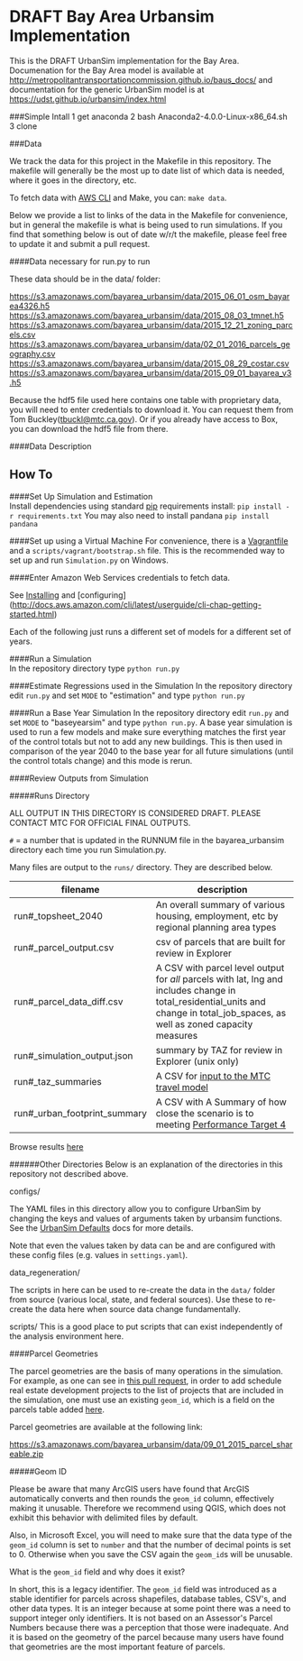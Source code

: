 DRAFT Bay Area Urbansim Implementation
=======

This is the DRAFT UrbanSim implementation for the Bay Area. Documenation for the Bay Area model is available at http://metropolitantransportationcommission.github.io/baus_docs/ and documentation for the generic UrbanSim model is at https://udst.github.io/urbansim/index.html

###Simple Intall
1 get anaconda
2 bash Anaconda2-4.0.0-Linux-x86_64.sh
3 clone 

###Data

We track the data for this project in the Makefile in this repository. The makefile will generally be the most up to date list of which data is needed, where it goes in the directory, etc.

To fetch data with [AWS CLI](https://aws.amazon.com/cli/) and Make, you can:
`make data`.

Below we provide a list to links of the data in the Makefile for convenience, but in general the makefile is what is being used to run simulations. If you find that something below is out of date w/r/t the makefile, please feel free to update it and submit a pull request.

####Data necessary for run.py to run

These data should be in the data/ folder:

https://s3.amazonaws.com/bayarea_urbansim/data/2015_06_01_osm_bayarea4326.h5  
https://s3.amazonaws.com/bayarea_urbansim/data/2015_08_03_tmnet.h5  
https://s3.amazonaws.com/bayarea_urbansim/data/2015_12_21_zoning_parcels.csv  
https://s3.amazonaws.com/bayarea_urbansim/data/02_01_2016_parcels_geography.csv  
https://s3.amazonaws.com/bayarea_urbansim/data/2015_08_29_costar.csv  
https://s3.amazonaws.com/bayarea_urbansim/data/2015_09_01_bayarea_v3.h5  

Because the hdf5 file used here contains one table with  proprietary data, you will need to enter credentials to download it. You can request them from Tom Buckley(tbuckl@mtc.ca.gov). Or if you already have access to Box, you can download the hdf5 file from there. 

####Data Description  


How To 
------
####Set Up Simulation and Estimation  
Install dependencies using standard [pip](https://pip.pypa.io/en/latest/user_guide.html#requirements-files) requirements install:
`pip install -r requirements.txt`
You may also need to install pandana
`pip install pandana`

####Set up using a Virtual Machine
For convenience, there is a [Vagrantfile](https://www.vagrantup.com/) and a `scripts/vagrant/bootstrap.sh` file. This is the recommended way to set up and run `Simulation.py` on Windows. 

####Enter Amazon Web Services credentials to fetch data.

See [Installing](http://docs.aws.amazon.com/cli/latest/userguide/installing.html) and [configuring] (http://docs.aws.amazon.com/cli/latest/userguide/cli-chap-getting-started.html) 

Each of the following just runs a different set of models for a different set of years.

####Run a Simulation  
In the repository directory type `python run.py`  

####Estimate Regressions used in the Simulation
In the repository directory edit `run.py` and set `MODE` to "estimation" and type `python run.py`  

####Run a Base Year Simulation
In the repository directory edit `run.py` and set `MODE` to "baseyearsim" and type `python run.py`.  A base year simulation is used to run a few models and make sure everything matches the first year of the control totals but not to add any new buildings.  This is then used in comparison of the year 2040 to the base year for all future simulations (until the control totals change) and this mode is rerun.

####Review Outputs from Simulation

#####Runs Directory

ALL OUTPUT IN THIS DIRECTORY IS CONSIDERED DRAFT. PLEASE CONTACT MTC FOR OFFICIAL FINAL OUTPUTS.

`#` = a number that is updated in the RUNNUM file in the bayarea_urbansim directory each time you run Simulation.py.

Many files are output to the `runs/` directory. They are described below.

filename |description
----------------------------|-----------
run#_topsheet_2040 | An overall summary of various housing, employment, etc by regional planning area types
run#_parcel_output.csv 		|csv of parcels that are built for review in Explorer
run#_parcel_data_diff.csv 			|A CSV with parcel level output for *all* parcels with lat, lng and includes change in total_residential_units and change in total_job_spaces, as well as zoned capacity measures
run#_simulation_output.json |summary by TAZ for review in Explorer (unix only)
run#_taz_summaries 			|A CSV for [input to the MTC travel model](http://analytics.mtc.ca.gov/foswiki/UrbanSimTwo/OutputToTravelModel)
run#_urban_footprint_summary | A CSV with A Summary of how close the scenario is to meeting [Performance Target 4](http://planbayarea.org/the-plan/plan-details/goals-and-targets.html)


Browse results [here](http://urbanforecast.com/runs/)   

######Other Directories
Below is an explanation of the directories in this repository not described above.

configs/    

The YAML files in this directory allow you to configure UrbanSim by changing the keys and values of arguments taken by urbansim functions. See the [UrbanSim Defaults](https://udst.github.io/urbansim_defaults/) docs for more details.

Note that even the values taken by data can be and are configured with these config files (e.g. values in `settings.yaml`).

data_regeneration/

The scripts in here can be used to re-create the data in the `data/` folder from source (various local, state, and federal sources). Use these to re-create the data here when source data change fundamentally.

scripts/
This is a good place to put scripts that can exist independently of the analysis environment here.  

####Parcel Geometries

The parcel geometries are the basis of many operations in the simulation. For example, as one can see in [this pull request](https://github.com/MetropolitanTransportationCommission/bayarea_urbansim/pull/121), in order to add schedule real estate development projects to the list of projects that are included in the simulation, one must use an existing `geom_id`, which is a field on the parcels table added [here](https://github.com/MetropolitanTransportationCommission/bayarea_urbansim/blob/master/data_regeneration/match_aggregate.py#L775-L784).

Parcel geometries are available at the following link:

https://s3.amazonaws.com/bayarea_urbansim/data/09_01_2015_parcel_shareable.zip

#####Geom ID

Please be aware that many ArcGIS users have found that ArcGIS automatically converts and then rounds the `geom_id` column, effectively making it unusable. Therefore we recommend using QGIS, which does not exhibit this behavior with delimited files by default. 

Also, in Microsoft Excel, you will need to make sure that the data type of the `geom_id` column is set to `number` and that the number of decimal points is set to 0. Otherwise when you save the CSV again the `geom_id`s will be unusable.

What is the `geom_id` field and why does it exist? 

In short, this is a legacy identifier. The `geom_id` field was introduced as a stable identifier for parcels across shapefiles, database tables, CSV's, and other data types. It is an integer because at some point there was a need to support integer only identifiers. It is not based on an Assessor's Parcel Numbers because there was a perception that those were inadequate. And it is based on the geometry of the parcel because many users have found that geometries are the most important feature of parcels.
